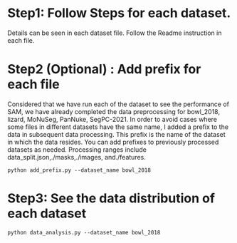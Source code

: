 # Step1: Follow Steps for each dataset.
Details can be seen in each dataset file. Follow the Readme instruction in each file. 

# Step2 (Optional) : Add prefix for each file
Considered that we have run each of the dataset to see the performance of SAM, we have already 
completed the data preprocessing for bowl_2018, lizard, MoNuSeg, PanNuke, SegPC-2021. 
In order to avoid cases where some files in different datasets have the same name, I added a 
prefix to the data in subsequent data processing. This prefix is the name of the dataset in 
which the data resides. You can add prefixes to previously processed datasets as needed. 
Processing ranges include data_split.json,./masks,./images, and./features.
```
python add_prefix.py --dataset_name bowl_2018
```

# Step3: See the data distribution of each dataset
```
python data_analysis.py --dataset_name bowl_2018
```
